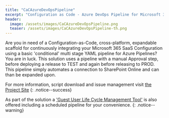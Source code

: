 ```yaml
---
title: "CaCAzureDevOpsPipeline"
excerpt: "Configuration as Code - Azure DevOps Pipeline for Microsoft 365 - Starter"
header:
  image: /assets/images/CaCAzureDevOpsPipeline.png
  teaser: /assets/images/CaCAzureDevOpsPipeline-th.png
---
```


Are you in need of a Configuration-as-Code, cross-platform, expandable scaffold for continuously integrating your Microsoft 365 SaaS Configuration using a basic 'conditional' multi stage YAML pipeline for Azure Pipelines? You are in luck. This solution uses a pipeline with a manual Approval step, before deploying a release to TEST and again before releasing to PROD. This pipeline simply automates a connection to SharePoint Online and can than be expanded upon.

For more information, script download and issue management visit [the Project Site](/CaCAzureDevOpsPipeline)
{: .notice--success}

As part of the solution a ['Guest User Life Cycle Management Tool'](/CaCAzureDevOpsPipeline/gulm.html) is also offered including a scheduled pipeline for your convenience.
{: .notice--warning}
